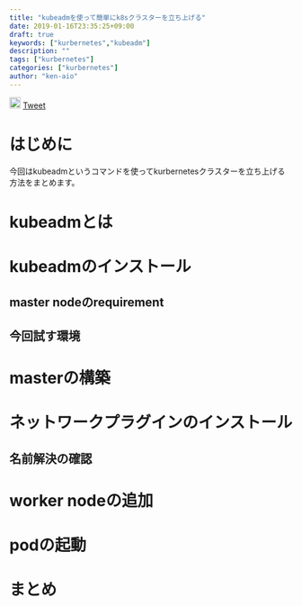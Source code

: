```yaml
---
title: "kubeadmを使って簡単にk8sクラスターを立ち上げる"
date: 2019-01-16T23:35:25+09:00
draft: true
keywords: ["kurbernetes","kubeadm"]
description: ""
tags: ["kurbernetes"]
categories: ["kurbernetes"]
author: "ken-aio"
---
```


<a href="http://b.hatena.ne.jp/entry/" class="hatena-bookmark-button" data-hatena-bookmark-layout="vertical-normal" data-hatena-bookmark-lang="ja" title="このエントリーをはてなブックマークに追加"><img src="https://b.st-hatena.com/images/entry-button/button-only@2x.png" alt="このエントリーをはてなブックマークに追加" width="20" height="20" style="border: none;" /></a><script type="text/javascript" src="https://b.st-hatena.com/js/bookmark_button.js" charset="utf-8" async="async"></script>
<a href="https://twitter.com/share?ref_src=twsrc%5Etfw" class="twitter-share-button" data-show-count="false">Tweet</a><script async src="https://platform.twitter.com/widgets.js" charset="utf-8"></script>

# はじめに
今回はkubeadmというコマンドを使ってkurbernetesクラスターを立ち上げる方法をまとめます。  

# kubeadmとは

# kubeadmのインストール

## master nodeのrequirement

## 今回試す環境

# masterの構築

# ネットワークプラグインのインストール

## 名前解決の確認

# worker nodeの追加

# podの起動

# まとめ